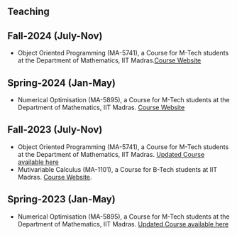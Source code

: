 ## Teaching

## Fall-2024 (July-Nov)
* Object Oriented Programming (MA-5741), a Course for M-Tech students at the Department of Mathematics, IIT Madras.[Course Website](MA-5741-Aug-24.md)


## Spring-2024 (Jan-May) 
* Numerical Optimisation (MA-5895), a Course for M-Tech students at the Department of Mathematics, IIT Madras. [Course Website](MA-5895.md)


## Fall-2023 (July-Nov)
* Object Oriented Programming (MA-5741), a Course for M-Tech students at the Department of Mathematics, IIT Madras. [Updated Course available here](MA-5741-Aug-24.md)
* Mutivariable Calculus (MA-1101), a Course for B-Tech students at IIT Madras. [Course Website](MA-1101.md).


## Spring-2023 (Jan-May) 
* Numerical Optimisation (MA-5895), a Course for M-Tech students at the Department of Mathematics, IIT Madras. [Updated Course available here](MA-5895.md)
  
